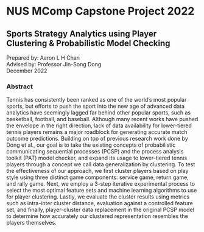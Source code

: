 # NUS MComp Capstone Project 2022
## Sports Strategy Analytics using Player Clustering & Probabilistic Model Checking

Prepared by: Aaron L H Chan <br>
Advised by: Professor Jin-Song Dong <br>
December 2022 <br>

### Abstract
Tennis has consistently been ranked as one of the world’s most popular sports, but efforts to push the sport into the new age of advanced data analytics have seemingly lagged far behind other popular sports, such as basketball, football, and baseball. Although many recent works have pushed the envelope in the right direction, lack of data availability for lower-tiered tennis players remains a major roadblock for generating accurate match outcome predictions. Building on top of previous research work done by Dong et al., our goal is to take the existing concepts of probabilistic communicating sequential processes (PCSP) and the process analysis toolkit (PAT) model checker, and expand its usage to lower-tiered tennis players through a concept we call data generalization by clustering. To test the effectiveness of our approach, we first cluster players based on play style using three distinct game components: service game, return game, and rally game. Next, we employ a 3-step iterative experimental process to select the most optimal feature sets and machine learning algorithms to use for player clustering. Lastly, we evaluate the cluster results using metrics such as intra-inter cluster distance, evaluation against a controlled feature set, and finally, player-cluster data replacement in the original PCSP model to determine how accurately our clustered representation resembles the players themselves.